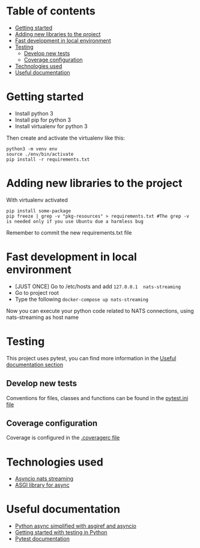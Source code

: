 # Table of contents
- [Getting started](#getting-started)
- [Adding new libraries to the project](#adding-new-libraries-to-the-project)
- [Fast development in local environment](#fast-development-in-local-environment)
- [Testing](#testing)
  * [Develop new tests](#develop-new-tests)
  * [Coverage configuration](#coverage-configuration)
- [Technologies used](#technologies-used)
- [Useful documentation](#useful-documentation)

# Getting started
- Install python 3
- Install pip for python 3
- Install virtualenv for python 3

Then create and activate the virtualenv like this:
````
python3 -m venv env
source ./env/bin/activate
pip install -r requirements.txt
````

# Adding new libraries to the project

With virtualenv activated

````
pip install some-package
pip freeze | grep -v "pkg-resources" > requirements.txt #The grep -v is needed only if you use Ubuntu due a harmless bug
````
Remember to commit the new requirements.txt file


# Fast development in local environment

- [JUST ONCE] Go to /etc/hosts and add ``127.0.0.1	nats-streaming``
- Go to project root
- Type the following ``docker-compose up nats-streaming``

Now you can execute your python code related to NATS connections, using nats-streaming as host name

# Testing
This project uses pytest, you can find more information in the [Useful documentation section](#useful-documentation)
## Develop new tests
Conventions for files, classes and functions can be found in the [pytest.ini file](pytest.ini)

## Coverage configuration
Coverage is configured in the [.coveragerc file](.coveragerc)

# Technologies used

- [Asyncio nats streaming](https://github.com/nats-io/asyncio-nats-streaming)
- [ASGI library for async](https://pypi.org/project/asgiref/)

# Useful documentation
- [Python async simplified with asgiref and asyncio](https://www.aeracode.org/2018/02/19/python-async-simplified/)
- [Getting started with testing in Python](https://realpython.com/python-testing/#choosing-a-test-runner)
- [Pytest documentation](https://docs.pytest.org/en/latest/getting-started.html)